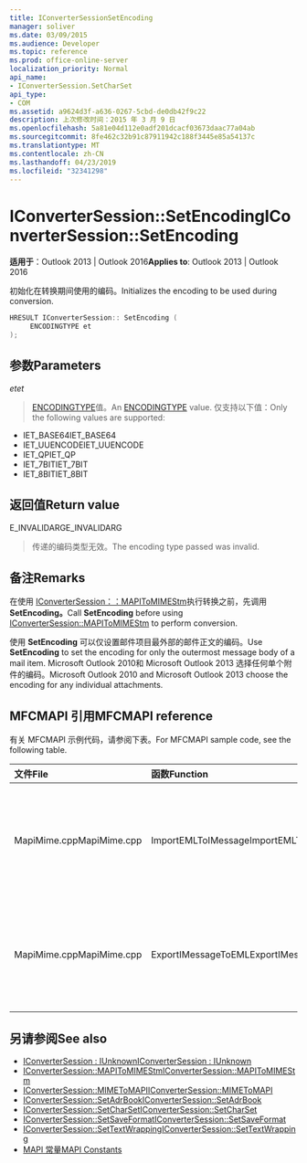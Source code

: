 ```yaml
---
title: IConverterSessionSetEncoding
manager: soliver
ms.date: 03/09/2015
ms.audience: Developer
ms.topic: reference
ms.prod: office-online-server
localization_priority: Normal
api_name:
- IConverterSession.SetCharSet
api_type:
- COM
ms.assetid: a9624d3f-a636-0267-5cbd-de0db42f9c22
description: 上次修改时间：2015 年 3 月 9 日
ms.openlocfilehash: 5a81e04d112e0adf201dcacf03673daac77a04ab
ms.sourcegitcommit: 8fe462c32b91c87911942c188f3445e85a54137c
ms.translationtype: MT
ms.contentlocale: zh-CN
ms.lasthandoff: 04/23/2019
ms.locfileid: "32341298"
---
```

# <a name="iconvertersessionsetencoding"></a><span data-ttu-id="2c9b6-103">IConverterSession::SetEncoding</span><span class="sxs-lookup"><span data-stu-id="2c9b6-103">IConverterSession::SetEncoding</span></span>

<span data-ttu-id="2c9b6-104">**适用于**：Outlook 2013 | Outlook 2016</span><span class="sxs-lookup"><span data-stu-id="2c9b6-104">**Applies to**: Outlook 2013 | Outlook 2016</span></span> 
  
<span data-ttu-id="2c9b6-105">初始化在转换期间使用的编码。</span><span class="sxs-lookup"><span data-stu-id="2c9b6-105">Initializes the encoding to be used during conversion.</span></span>
  
```cpp
HRESULT IConverterSession:: SetEncoding ( 
     ENCODINGTYPE et 
);
```

## <a name="parameters"></a><span data-ttu-id="2c9b6-106">参数</span><span class="sxs-lookup"><span data-stu-id="2c9b6-106">Parameters</span></span>

<span data-ttu-id="2c9b6-107">_et_</span><span class="sxs-lookup"><span data-stu-id="2c9b6-107">_et_</span></span>
  
> <span data-ttu-id="2c9b6-108">[ENCODINGTYPE](https://msdn.microsoft.com/library/aa374936%28VS.85%29.aspx)值。</span><span class="sxs-lookup"><span data-stu-id="2c9b6-108">An [ENCODINGTYPE](https://msdn.microsoft.com/library/aa374936%28VS.85%29.aspx) value.</span></span> <span data-ttu-id="2c9b6-109">仅支持以下值：</span><span class="sxs-lookup"><span data-stu-id="2c9b6-109">Only the following values are supported:</span></span> 
    
   - <span data-ttu-id="2c9b6-110">IET_BASE64</span><span class="sxs-lookup"><span data-stu-id="2c9b6-110">IET_BASE64</span></span>
   - <span data-ttu-id="2c9b6-111">IET_UUENCODE</span><span class="sxs-lookup"><span data-stu-id="2c9b6-111">IET_UUENCODE</span></span>
   - <span data-ttu-id="2c9b6-112">IET_QP</span><span class="sxs-lookup"><span data-stu-id="2c9b6-112">IET_QP</span></span>
   - <span data-ttu-id="2c9b6-113">IET_7BIT</span><span class="sxs-lookup"><span data-stu-id="2c9b6-113">IET_7BIT</span></span>
   - <span data-ttu-id="2c9b6-114">IET_8BIT</span><span class="sxs-lookup"><span data-stu-id="2c9b6-114">IET_8BIT</span></span>
    
## <a name="return-value"></a><span data-ttu-id="2c9b6-115">返回值</span><span class="sxs-lookup"><span data-stu-id="2c9b6-115">Return value</span></span>

<span data-ttu-id="2c9b6-116">E_INVALIDARG</span><span class="sxs-lookup"><span data-stu-id="2c9b6-116">E_INVALIDARG</span></span>
  
> <span data-ttu-id="2c9b6-117">传递的编码类型无效。</span><span class="sxs-lookup"><span data-stu-id="2c9b6-117">The encoding type passed was invalid.</span></span>
    
## <a name="remarks"></a><span data-ttu-id="2c9b6-118">备注</span><span class="sxs-lookup"><span data-stu-id="2c9b6-118">Remarks</span></span>

<span data-ttu-id="2c9b6-119">在使用 [IConverterSession：：MAPIToMIMEStm](iconvertersession-mapitomimestm.md)执行转换之前，先调用 **SetEncoding。**</span><span class="sxs-lookup"><span data-stu-id="2c9b6-119">Call **SetEncoding** before using [IConverterSession::MAPIToMIMEStm](iconvertersession-mapitomimestm.md) to perform conversion.</span></span> 
  
<span data-ttu-id="2c9b6-120">使用 **SetEncoding** 可以仅设置邮件项目最外部的邮件正文的编码。</span><span class="sxs-lookup"><span data-stu-id="2c9b6-120">Use **SetEncoding** to set the encoding for only the outermost message body of a mail item.</span></span> <span data-ttu-id="2c9b6-121">Microsoft Outlook 2010和 Microsoft Outlook 2013 选择任何单个附件的编码。</span><span class="sxs-lookup"><span data-stu-id="2c9b6-121">Microsoft Outlook 2010 and Microsoft Outlook 2013 choose the encoding for any individual attachments.</span></span> 
  
## <a name="mfcmapi-reference"></a><span data-ttu-id="2c9b6-122">MFCMAPI 引用</span><span class="sxs-lookup"><span data-stu-id="2c9b6-122">MFCMAPI reference</span></span>

<span data-ttu-id="2c9b6-123">有关 MFCMAPI 示例代码，请参阅下表。</span><span class="sxs-lookup"><span data-stu-id="2c9b6-123">For MFCMAPI sample code, see the following table.</span></span>
  
|<span data-ttu-id="2c9b6-124">**文件**</span><span class="sxs-lookup"><span data-stu-id="2c9b6-124">**File**</span></span>|<span data-ttu-id="2c9b6-125">**函数**</span><span class="sxs-lookup"><span data-stu-id="2c9b6-125">**Function**</span></span>|<span data-ttu-id="2c9b6-126">**备注**</span><span class="sxs-lookup"><span data-stu-id="2c9b6-126">**Comment**</span></span>|
|:-----|:-----|:-----|
|<span data-ttu-id="2c9b6-127">MapiMime.cpp</span><span class="sxs-lookup"><span data-stu-id="2c9b6-127">MapiMime.cpp</span></span>  <br/> |<span data-ttu-id="2c9b6-128">ImportEMLToIMessage</span><span class="sxs-lookup"><span data-stu-id="2c9b6-128">ImportEMLToIMessage</span></span>  <br/> |<span data-ttu-id="2c9b6-129">MFCMAPI 使用 MimeToMAPI 将 EML 文件转换为 MAPI 邮件。</span><span class="sxs-lookup"><span data-stu-id="2c9b6-129">MFCMAPI uses MimeToMAPI to convert an EML file to a MAPI message.</span></span>  <br/> |
|<span data-ttu-id="2c9b6-130">MapiMime.cpp</span><span class="sxs-lookup"><span data-stu-id="2c9b6-130">MapiMime.cpp</span></span>  <br/> |<span data-ttu-id="2c9b6-131">ExportIMessageToEML</span><span class="sxs-lookup"><span data-stu-id="2c9b6-131">ExportIMessageToEML</span></span>  <br/> |<span data-ttu-id="2c9b6-132">MFCMAPI 使用 MAPIToMIMEStm 将 MAPI 邮件转换为 EML 文件。</span><span class="sxs-lookup"><span data-stu-id="2c9b6-132">MFCMAPI uses MAPIToMIMEStm to convert a MAPI message to an EML file.</span></span>  <br/> |
   
## <a name="see-also"></a><span data-ttu-id="2c9b6-133">另请参阅</span><span class="sxs-lookup"><span data-stu-id="2c9b6-133">See also</span></span>

- [<span data-ttu-id="2c9b6-134">IConverterSession : IUnknown</span><span class="sxs-lookup"><span data-stu-id="2c9b6-134">IConverterSession : IUnknown</span></span>](iconvertersessioniunknown.md)
- [<span data-ttu-id="2c9b6-135">IConverterSession::MAPIToMIMEStm</span><span class="sxs-lookup"><span data-stu-id="2c9b6-135">IConverterSession::MAPIToMIMEStm</span></span>](iconvertersession-mapitomimestm.md)
- [<span data-ttu-id="2c9b6-136">IConverterSession::MIMEToMAPI</span><span class="sxs-lookup"><span data-stu-id="2c9b6-136">IConverterSession::MIMEToMAPI</span></span>](iconvertersession-mimetomapi.md)
- [<span data-ttu-id="2c9b6-137">IConverterSession::SetAdrBook</span><span class="sxs-lookup"><span data-stu-id="2c9b6-137">IConverterSession::SetAdrBook</span></span>](iconvertersession-setadrbook.md)
- [<span data-ttu-id="2c9b6-138">IConverterSession::SetCharSet</span><span class="sxs-lookup"><span data-stu-id="2c9b6-138">IConverterSession::SetCharSet</span></span>](iconvertersession-setcharset.md)
- [<span data-ttu-id="2c9b6-139">IConverterSession::SetSaveFormat</span><span class="sxs-lookup"><span data-stu-id="2c9b6-139">IConverterSession::SetSaveFormat</span></span>](iconvertersession-setsaveformat.md)
- [<span data-ttu-id="2c9b6-140">IConverterSession::SetTextWrapping</span><span class="sxs-lookup"><span data-stu-id="2c9b6-140">IConverterSession::SetTextWrapping</span></span>](iconvertersession-settextwrapping.md)
- [<span data-ttu-id="2c9b6-141">MAPI 常量</span><span class="sxs-lookup"><span data-stu-id="2c9b6-141">MAPI Constants</span></span>](mapi-constants.md)

